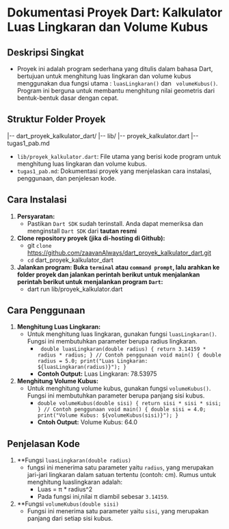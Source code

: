 # **Dokumentasi Proyek Dart: Kalkulator Luas Lingkaran dan Volume Kubus**

## **Deskripsi Singkat**
- Proyek ini adalah program sederhana yang ditulis dalam bahasa Dart, bertujuan untuk menghitung luas lingkaran dan volume kubus menggunakan dua fungsi utama : `` luasLingkaran() `` dan `` volumeKubus()``. Program ini berguna untuk membantu menghitung nilai geometris dari bentuk-bentuk dasar dengan cepat.

## **Struktur Folder Proyek**
|-- dart_proyek_kalkulator_dart/
  |-- lib/
    |-- proyek_kalkulator.dart
  |--  tugas1_pab.md

- `` lib/proyek_kalkulator.dart ``: File utama yang berisi kode program untuk menghitung luas lingkaran dan volume kubus.
- `` tugas1_pab.md ``: Dokumentasi proyek yang menjelaskan cara instalasi, penggunaan, dan penjelesan kode.

## **Cara Instalasi**
1. **Persyaratan:**
   - Pastikan `` Dart SDK `` sudah terinstall. Anda dapat memeriksa dan menginstall `` Dart SDK `` dari **tautan resmi**
2.  **Clone repository proyek (jika di-hosting di Github):**
     - git ``clone`` https://github.com/zaavanAlways/dart_proyek_kalkulator_dart.git
     -  ``cd`` dart_proyek_kalkulator_dart
3. **Jalankan program: Buka ``terminal`` atau  ``command prompt``, lalu arahkan ke folder proyek dan jalankan perintah berikut untuk menjalankan perintah            berikut untuk menjalankan program ``Dart``:**
    - dart run lib/proyek_kalkulator.dart

## **Cara Penggunaan**
1. **Menghitung Luas Lingkaran:**
     - Untuk menghitung luas lingkaran, gunakan fungsi ``luasLingkaran()``. Fungsi ini membutuhkan parameter berupa radius lingkaran.
         - `` double luasLingkaran(double radius) {
            return 3.14159 * radius * radius;
              }
            // Contoh penggunaan
            void main() {
            double radius = 5.0;
            print("Luas Lingkaran: ${luasLingkaran(radius)}");
          }``
          - **Contoh Output:**
            Luas Lingkaran: 78.53975
2. **Menghitung Volume Kubus:**
     - Untuk menghitung volume kubus, gunakan fungsi ``volumeKubus()``. Fungsi ini membutuhkan parameter berupa panjang sisi kubus.
         - ``double volumeKubus(double sisi) {
               return sisi * sisi * sisi;
              }
              // Contoh penggunaan
                void main() {
                double sisi = 4.0;
                print("Volume Kubus: ${volumeKubus(sisi)}");
                } ``
         - **Cntoh Output:**
           Volume Kubus: 64.0

## **Penjelasan Kode**
1. **Fungsi ``luasLingkaran(double radius)``
     - fungsi ini menerima  satu parameter yaitu ``radius``, yang merupakan jari-jari lingkaran dalam satuan tertentu            (contoh: cm). Rumus untuk menghitung  luaslingkaran adalah:
         - Luas = π * radius^2
         - Pada fungsi ini,nilai π diambil sebesar ``3.14159``.
2. **Fungsi ``volumeKubus(double sisi)``
     - Fungsi ini menerima satu parameter yaitu ``sisi``, yang merupakan panjang dari setiap sisi kubus.


           




